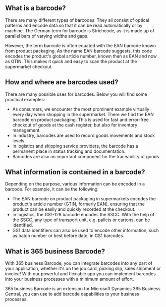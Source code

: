 ## What is a barcode?

There are many different types of barcodes. They all consist of optical patterns and encode data so that it can be read automatically or by machine. The German term for barcode is Strichcode, as it is made up of parallel bars of varying widths and gaps.

However, the term barcode is often equated with the EAN barcode known from product packaging. As the name EAN barcode suggests, this code encodes the product's global article number, known then as EAN and now as GTIN. This makes it quick and easy to scan the product at the supermarket checkout.

## How and where are barcodes used?

There are many possible uses for barcodes. Below you will find some practical examples:

 - As consumers, we encounter the most prominent example virtually every day when shopping in the supermarket. There we find the EAN barcode on product packaging. This is used for fast and error-free checkout of goods at the cash register, but also for inventory management.
 - In industry, barcodes are used to record goods movements and stock levels.
 - In logistics and shipping service providers, the barcode has a permanent place in status tracking and documentation.
 - Barcodes are also an important component for the traceability of goods.

## What information is contained in a barcode?

Depending on the purpose, various information can be encoded in a barcode. For example, it can be the following:

 - The EAN barcode on product packaging in supermarkets encodes the product's article number (GTIN, formerly EAN), ensuring that the product can be easily and quickly recorded at the checkout.
 - In logistics, the GS1-128 barcode encodes the SSCC. With the help of the SSCC, any type of transport unit, e.g. pallets or cartons, can be identified.
 - GS1 data identifiers can also be used to encode other information, such as batch number or best before date, in GS1 barcodes.

## What is 365 business Barcode?

With 365 business Barcode, you can integrate barcodes into any part of your application, whether it's on the job card, picking slip, sales shipment or invoice! With our powerful and flexiable app you can implement barcodes into your business processes with a minimum amount of effort.

365 business Barcode is an extension for Microsoft Dynamics 365 Business Central, you can use to add barcode capabilities to your business processes.